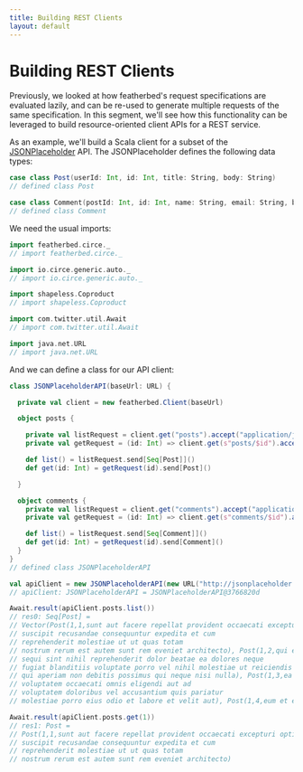 ```yaml
---
title: Building REST Clients
layout: default
---
```


# Building REST Clients

Previously, we looked at how featherbed's request specifications are evaluated lazily, and can be re-used to generate
multiple requests of the same specification.  In this segment, we'll see how this functionality can be leveraged
to build resource-oriented client APIs for a REST service.

As an example, we'll build a Scala client for a subset of the [JSONPlaceholder](http://jsonplaceholder.typicode.com/) API.
The JSONPlaceholder defines the following data types:

```scala
case class Post(userId: Int, id: Int, title: String, body: String)
// defined class Post

case class Comment(postId: Int, id: Int, name: String, email: String, body: String)
// defined class Comment
```

We need the usual imports:

```scala
import featherbed.circe._
// import featherbed.circe._

import io.circe.generic.auto._
// import io.circe.generic.auto._

import shapeless.Coproduct
// import shapeless.Coproduct

import com.twitter.util.Await
// import com.twitter.util.Await

import java.net.URL
// import java.net.URL
```

And we can define a class for our API client:

```scala
class JSONPlaceholderAPI(baseUrl: URL) {

  private val client = new featherbed.Client(baseUrl)

  object posts {

    private val listRequest = client.get("posts").accept("application/json")
    private val getRequest = (id: Int) => client.get(s"posts/$id").accept("application/json")

    def list() = listRequest.send[Seq[Post]]()
    def get(id: Int) = getRequest(id).send[Post]()

  }

  object comments {
    private val listRequest = client.get("comments").accept("application/json")
    private val getRequest = (id: Int) => client.get(s"comments/$id").accept("application/json")

    def list() = listRequest.send[Seq[Comment]]()
    def get(id: Int) = getRequest(id).send[Comment]()
  }
}
// defined class JSONPlaceholderAPI

val apiClient = new JSONPlaceholderAPI(new URL("http://jsonplaceholder.typicode.com/"))
// apiClient: JSONPlaceholderAPI = JSONPlaceholderAPI@3766820d

Await.result(apiClient.posts.list())
// res0: Seq[Post] =
// Vector(Post(1,1,sunt aut facere repellat provident occaecati excepturi optio reprehenderit,quia et suscipit
// suscipit recusandae consequuntur expedita et cum
// reprehenderit molestiae ut ut quas totam
// nostrum rerum est autem sunt rem eveniet architecto), Post(1,2,qui est esse,est rerum tempore vitae
// sequi sint nihil reprehenderit dolor beatae ea dolores neque
// fugiat blanditiis voluptate porro vel nihil molestiae ut reiciendis
// qui aperiam non debitis possimus qui neque nisi nulla), Post(1,3,ea molestias quasi exercitationem repellat qui ipsa sit aut,et iusto sed quo iure
// voluptatem occaecati omnis eligendi aut ad
// voluptatem doloribus vel accusantium quis pariatur
// molestiae porro eius odio et labore et velit aut), Post(1,4,eum et est occaecati,ullam et saepe reiciendis volu...

Await.result(apiClient.posts.get(1))
// res1: Post =
// Post(1,1,sunt aut facere repellat provident occaecati excepturi optio reprehenderit,quia et suscipit
// suscipit recusandae consequuntur expedita et cum
// reprehenderit molestiae ut ut quas totam
// nostrum rerum est autem sunt rem eveniet architecto)
```



